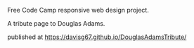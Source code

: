 Free Code Camp responsive web design project.

A tribute page to Douglas Adams.

published at https://davisg67.github.io/DouglasAdamsTribute/
